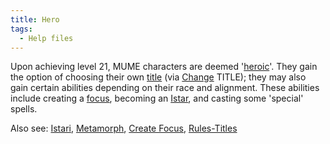 ```yaml
---
title: Hero
tags:
  - Help files
---
```

Upon achieving level 21, MUME characters are deemed
'[heroic](hero "wikilink")'. They gain the option of choosing their own
[title](title "wikilink") (via [Change](Change "wikilink") TITLE); they
may also gain certain abilities depending on their race and alignment.
These abilities include creating a [focus](focus "wikilink"), becoming
an [Istar](Istari "wikilink"), and casting some 'special' spells.

Also see: [Istari](Istari "wikilink"),
[Metamorph](Metamorph "wikilink"), [Create
Focus](Create_Focus "wikilink"), [Rules-Titles](Rules-Titles "wikilink")
